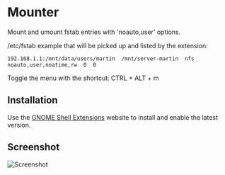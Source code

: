 # Mounter
Mount and umount fstab entries with 'noauto,user' options.

/etc/fstab example that will be picked up and listed by the extension:

```
192.168.1.1:/mnt/data/users/martin  /mnt/server-martin  nfs  noauto,user,noatime,rw  0  0
```

Toggle the menu with the shortcut: CTRL + ALT + m

## Installation
Use the [GNOME Shell Extensions](https://extensions.gnome.org) website to
install and enable the latest version.

## Screenshot
![Screenshot](https://gitlab.com/martinhjartmyr/gnome-shell-extension-mounter/-/raw/master/mounter.png)
